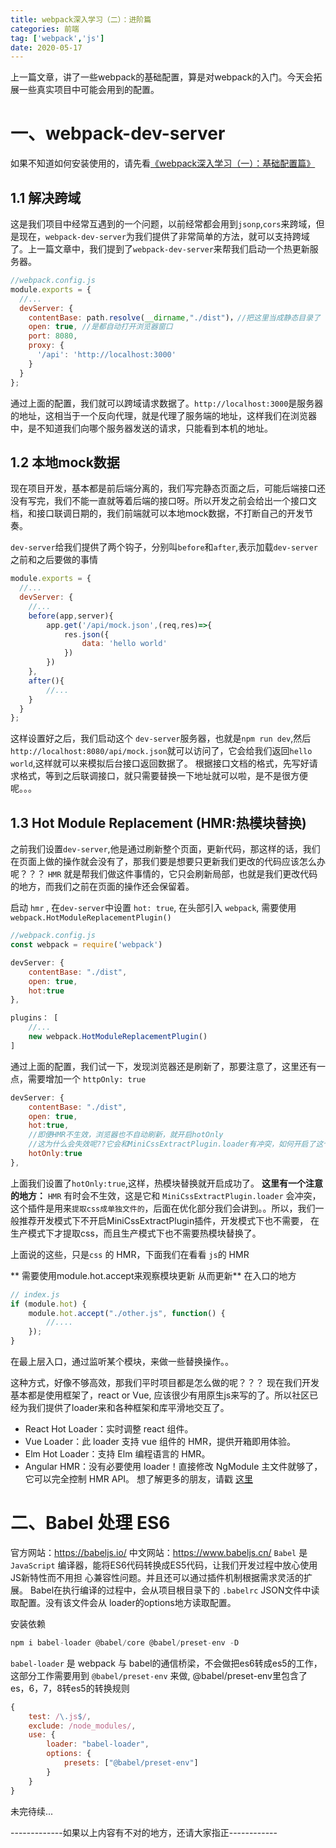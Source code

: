 ```yaml
---
title: webpack深入学习（二）：进阶篇
categories: 前端
tag: ['webpack','js']
date: 2020-05-17
---
```


上一篇文章，讲了一些webpack的基础配置，算是对webpack的入门。今天会拓展一些真实项目中可能会用到的配置。


# 一、webpack-dev-server

如果不知道如何安装使用的，请先看[《webpack深入学习（一）：基础配置篇》](https://blog.eyes487.top/2020/05/16/webpack-first.html)

## 1.1 解决跨域
这是我们项目中经常互遇到的一个问题，以前经常都会用到`jsonp`,`cors`来跨域，但是现在，`webpack-dev-server`为我们提供了非常简单的方法，就可以支持跨域了。上一篇文章中，我们提到了`webpack-dev-server`来帮我们启动一个热更新服务器。
```js
//webpack.config.js
module.exports = {
  //...
  devServer: {
    contentBase: path.resolve(__dirname,"./dist")，//把这里当成静态目录了
    open: true, //是都自动打开浏览器窗口
    port: 8080,
    proxy: {
      '/api': 'http://localhost:3000'
    }
  }
};
```
通过上面的配置，我们就可以跨域请求数据了。`http://localhost:3000`是服务器的地址，这相当于一个反向代理，就是代理了服务端的地址，这样我们在浏览器中，是不知道我们向哪个服务器发送的请求，只能看到本机的地址。

## 1.2 本地mock数据

现在项目开发，基本都是前后端分离的，我们写完静态页面之后，可能后端接口还没有写完，我们不能一直就等着后端的接口呀。所以开发之前会给出一个接⼝⽂档，和接⼝联调⽇期的，我们前端就可以本地mock数据，不打断⾃⼰的开发节奏。

`dev-server`给我们提供了两个钩子，分别叫`before`和`after`,表示加载`dev-server `之前和之后要做的事情
```js
module.exports = {
  //...
  devServer: {
    //...
    before(app,server){
        app.get('/api/mock.json',(req,res)=>{
            res.json({
                data: 'hello world'
            })
        })
    },
    after(){
        //...
    }
  }
};
```
这样设置好之后，我们启动这个 `dev-server`服务器，也就是`npm run dev`,然后`http://localhost:8080/api/mock.json`就可以访问了，它会给我们返回`hello world`,这样就可以来模拟后台接口返回数据了。
根据接口文档的格式，先写好请求格式，等到之后联调接口，就只需要替换一下地址就可以啦，是不是很方便呢。。。


## 1.3 Hot Module Replacement (HMR:热模块替换)

之前我们设置`dev-server`,他是通过刷新整个页面，更新代码，那这样的话，我们在页面上做的操作就会没有了，那我们要是想要只更新我们更改的代码应该怎么办呢？？？
`HMR` 就是帮我们做这件事情的，它只会刷新局部，也就是我们更改代码的地方，而我们之前在页面的操作还会保留着。

启动 `hmr` , 在`dev-server`中设置  `hot: true`, 在头部引入 `webpack`, 需要使用 `webpack.HotModuleReplacementPlugin()`
```js
//webpack.config.js
const webpack = require('webpack')

devServer: {
    contentBase: "./dist",
    open: true,
    hot:true
},

plugins： [
    //...
    new webpack.HotModuleReplacementPlugin()
]
```
通过上面的配置，我们试一下，发现浏览器还是刷新了，那要注意了，这里还有一点，需要增加一个 `httpOnly: true`
```js
devServer: {
    contentBase: "./dist",
    open: true,
    hot:true,
    //即便HMR不⽣效，浏览器也不⾃动刷新，就开启hotOnly
    //这为什么会失效呢??它会和MiniCssExtractPlugin.loader有冲突，如何开启了这个css，那么热模块替换就会失效
    hotOnly:true
},
```
上面我们设置了`hotOnly:true`,这样，热模块替换就开启成功了。
**这里有一个注意的地方：** `HMR` 有时会不生效，这是它和 `MiniCssExtractPlugin.loader` 会冲突，这个插件是用来`提取css成单独文件的`，后面在优化部分我们会讲到。。所以，我们一般推荐开发模式下不开启MiniCssExtractPlugin插件，开发模式下也不需要， 在生产模式下才提取css，而且生产模式下也不需要热模块替换了。


上面说的这些，只是`css` 的 HMR，下面我们在看看 `js`的 HMR

** 需要使⽤module.hot.accept来观察模块更新 从⽽更新**
在入口的地方
```js
// index.js
if (module.hot) {
    module.hot.accept("./other.js", function() {
        //....
    });
}
```
在最上层入口，通过监听某个模块，来做一些替换操作。。

这种方式，好像不够高效，那我们平时项目都是怎么做的呢？？？
现在我们开发基本都是使用框架了，react or  Vue, 应该很少有用原生js来写的了。所以社区已经为我们提供了loader来和各种框架和库平滑地交互了。

* React Hot Loader：实时调整 react 组件。
* Vue Loader：此 loader 支持 vue 组件的 HMR，提供开箱即用体验。
* Elm Hot Loader：支持 Elm 编程语言的 HMR。
* Angular HMR：没有必要使用 loader！直接修改 NgModule 主文件就够了，它可以完全控制 HMR API。
想了解更多的朋友，请戳 [这里](https://webpack.docschina.org/guides/hot-module-replacement/#%E5%90%AF%E7%94%A8-hmr)

# 二、Babel 处理 ES6

官⽅⽹站：https://babeljs.io/
中⽂⽹站：https://www.babeljs.cn/
`Babel` 是`JavaScript` 编译器，能将ES6代码转换成ES5代码，让我们开发过程中放⼼使⽤JS新特性⽽不⽤担
⼼兼容性问题。并且还可以通过插件机制根据需求灵活的扩展。
Babel在执⾏编译的过程中，会从项⽬根⽬录下的 `.babelrc` JSON⽂件中读取配置。没有该⽂件会从
loader的options地⽅读取配置。

安装依赖
```js
npm i babel-loader @babel/core @babel/preset-env -D
```
`babel-loader` 是 webpack 与 babel的通信桥梁，不会做把es6转成es5的⼯作，这部分⼯作需要⽤到
`@babel/preset-env` 来做, @babel/preset-env⾥包含了es，6，7，8转es5的转换规则

```js
{
    test: /\.js$/,
    exclude: /node_modules/,
    use: {
        loader: "babel-loader",
        options: {
            presets: ["@babel/preset-env"] 
        } 
    } 
}
```
未完待续...

-------------如果以上内容有不对的地方，还请大家指正------------